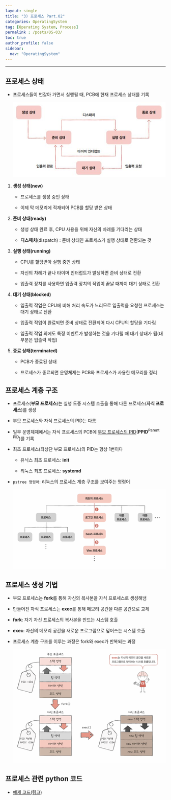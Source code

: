 ```yaml
---
layout: single
title: "3) 프로세스 Part.02"
categories: OperatingSystem
tag: [Operating System, Process]
permalink : /posts/OS-03/
toc: true
author_profile: false
sidebar:
  nav: "OperatingSystem"
---
```


<hr>

## 프로세스 상태

- 프로세스들이 번갈아 가면서 실행될 때, PCB에 현재 프로세스 상태를 기록

    ![image](../../assets/images/OperatingSystem/Process-02-1.JPG)

1. **생성 상태(new)**

    - 프로세스를 생성 중인 상태

    - 이제 막 메모리에 적재되어 PCB를 할당 받은 상태

2. **준비 상태(ready)**

    - 생성 상태 완료 후, CPU 사용을 위해 자신의 차례를 기다리는 상태

    - **디스패치**(dispatch) : 준비 상태인 프로세스가 실행 상태로 전환되는 것

3. **실행 상태(running)**

    - CPU를 할당받아 실행 중인 상태

    - 자신의 차례가 끝나 타이머 인터럽트가 발생하면 준비 상태로 전환

    - 입출력 장치를 사용하면 입출력 장치의 작업이 끝날 때까지 대기 상태로 전환

4. **대기 상태(blocked)**

    - 입출력 작업은 CPU에 비해 처리 속도가 느리므로 입출력을 요청한 프로세스는 대기 상태로 전환

    - 입출력 작업이 완료되면 준비 상태로 전환되어 다시 CPU의 할당을 기다림

    - 입출력 작업 외에도 특정 이벤트가 발생하는 것을 기다릴 때 대기 상태가 됨(대부분은 입출력 작업)

5. **종료 상태(terminated)**

    - PCB가 종료된 상태

    - 프로세스가 종료되면 운영체제는 PCB와 프로세스가 사용한 메모리를 정리

## 프로세스 계층 구조

- 프로세스(**부모 프로세스**)는 실행 도중 시스템 호출을 통해 다른 프로세스(**자식 프로세스**)를 생성

- 부모 프로세스와 자식 프로세스의 PID는 다름

- 일부 운영체제에서는 자식 프로세스의 PCB에 <u>부모 프로세스의 PID</u>(**PPID**<sup>Parent PID</sup>)를 기록

- 최초 프로세스(최상단 부모 프로세스)의 PID는 항상 1번이다

    - 유닉스 최초 프로세스: **init**

    - 리눅스 최초 프로세스: **systemd**

- `pstree 명령어`: 리눅스의 프로세스 계층 구조를 보여주는 명령어

    ![image](../../assets/images/OperatingSystem/Process-02-2.png)

## 프로세스 생성 기법

- 부모 프로세스는 **fork**를 통해 자신의 복사본을 자식 프로세스로 생성해냄

- 만들어진 자식 프로세스는 **exec**를 통해 메모리 공간을 다른 공간으로 교체

- **fork**: 자기 자신 프로세스의 복사본을 만드는 시스템 호출

- **exec**: 자신의 메모리 공간을 새로운 프로그램으로 덮어쓰는 시스템 호출

- 프로세스 계층 구조를 이루는 과정은 fork와 exec가 반복되는 과정

    ![image](../../assets/images/OperatingSystem/Process-02-3.png)

## 프로세스 관련 python 코드

- [예제 코드(링크)](https://github.com/kangtegong/self-learning-cs/blob/main/process/process_python.md)



